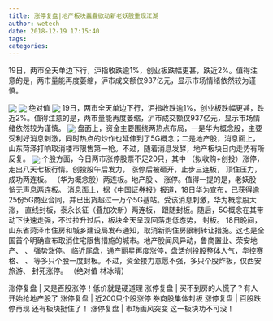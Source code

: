 ```yaml
---
title: 涨停复盘|地产板块蠢蠢欲动新老妖股重现江湖
author: wetech
date: 2018-12-19 17:15:40
tags: 
categories: 
---
```

19日，两市全天单边下行，沪指收跌逾1%，创业板跌幅更甚，跌近2%。值得注意的是，两市量能再度萎缩，沪市成交额仅937亿元，显示市场情绪依然较为谨慎。
<!-- more -->
<img align="center" border="0" src="http://invest-images-external.cbndata.org/5LiA6LSiQUJT/images/d2d887e8889b5f08f81445978864389c60f905d8.png" />
<img align="center" border="0" src="http://invest-images-external.cbndata.org/5LiA6LSiQUJT/images/5244d0358f9ac6722b981c9ca94a961454080420.jpeg" />
绝对值
<img align="center" border="0" src="http://invest-images-external.cbndata.org/5LiA6LSiQUJT/images/cea34a38c1d781966f47652fbeb1d0e607681f1f.png" />
19日，两市全天单边下行，沪指收跌逾1%，创业板跌幅更甚，跌近2%。值得注意的是，两市量能再度萎缩，沪市成交额仅937亿元，显示市场情绪依然较为谨慎。
<img align="center" border="0" src="http://invest-images-external.cbndata.org/5LiA6LSiQUJT/images/5cad07f58423f813e1d3ac74a8cefc6515e18938.png" />
盘面上，资金主要围绕两热点布局，一是华为概念股，主要受利好消息刺激，同时热点的炒作也延伸到了5G概念；二是地产股，消息面上，山东菏泽打响取消楼市限售第一枪。不过，随着消息发酵，地产板块日内走势有所反复。
<img align="center" border="0" src="http://invest-images-external.cbndata.org/5LiA6LSiQUJT/images/2472685c9f20d88f0e5ba9f71e52424e44f5fb71.png" />
个股方面，今日两市涨停股票不足20只，其中
（拟收购+创投）涨停，走出八天七板行情。创投股午后发力，
涨停后被砸开，止步三连板，
顶住压力，成功两连板。
（华为概念股）两连板。地产股
、
涨停。值得一提的是，老妖股
悄无声息两连板。
消息面上，据《中国证券报》报道，18日华为宣布，已获得逾25份5G商业合同，并已出货超过一万个5G基站。受该消息刺激，华为概念股大涨，
直线封板，泰永长征（叠加次新）两连板，
跟随封板。随后，5G概念在其带动下快速走强，不过拉升过后，板块全天呈现回落走低态势，
封板。
18日晚间，山东省菏泽市住房和城乡建设局发布通知，取消新购住房限制转让措施。这也是全国首个明确宣布取消住宅限售措施的城市。地产股闻风异动，鲁商置业、荣安地产、
、
强势涨停。
临近尾盘，通产丽星再度涨停，盘活创投股整体人气，华控赛格、
、
等多只个股一度封板。不过，资金接力意愿不强，多只个股炸板，仅西安旅游、
封死涨停。
（绝对值 林冰晴）
 
 
涨停复盘 | 又是百股涨停！低价就是硬道理
涨停复盘 | 买不到房的人慌了？有人开始抢地产股了
涨停复盘 | 近200只个股涨停 券商股集体封板
涨停复盘 | 百股跌停再现 还有板块挺住了！
涨停复盘 | 市场画风突变 这一板块功不可没！
